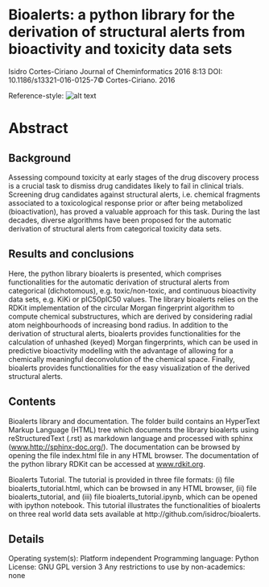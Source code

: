 Bioalerts: a python library for the derivation of structural alerts from bioactivity and toxicity data sets
=========

Isidro Cortes-Ciriano
Journal of Cheminformatics 2016 8:13
DOI: 10.1186/s13321-016-0125-7©  Cortes-Ciriano. 2016

Reference-style: 
![alt text][logo]

[logo]: https://github.com/isidroc/bioalerts/blob/master/scheme.svg "Bioalerts scheme"

Abstract
=========
Background
------
Assessing compound toxicity at early stages of the drug discovery process is a crucial task to dismiss drug candidates likely to fail in clinical trials. Screening drug candidates against structural alerts, i.e. chemical fragments associated to a toxicological response prior or after being metabolized (bioactivation), has proved a valuable approach for this task. During the last decades, diverse algorithms have been proposed for the automatic derivation of structural alerts from categorical toxicity data sets.

Results and conclusions
------
Here, the python library bioalerts is presented, which comprises functionalities for the automatic derivation of structural alerts from categorical (dichotomous), e.g. toxic/non-toxic, and continuous bioactivity data sets, e.g. KiKi or pIC50pIC50 values. The library bioalerts relies on the RDKit implementation of the circular Morgan fingerprint algorithm to compute chemical substructures, which are derived by considering radial atom neighbourhoods of increasing bond radius. In addition to the derivation of structural alerts, bioalerts provides functionalities for the calculation of unhashed (keyed) Morgan fingerprints, which can be used in predictive bioactivity modelling with the advantage of allowing for a chemically meaningful deconvolution of the chemical space. Finally, bioalerts provides functionalities for the easy visualization of the derived structural alerts.

Contents
------
Bioalerts library and documentation. The folder build contains an HyperText Markup Language (HTML) tree which documents the library bioalerts using reStructuredText (.rst) as markdown language and processed with sphinx (www.http://sphinx-doc.org/). The documentation can be browsed by opening the file index.html file in any HTML browser. The documentation of the python library RDKit can be accessed at www.rdkit.org.

 Bioalerts Tutorial. The tutorial is provided in three file formats: (i) file bioalerts_tutorial.html, which can be browsed in any HTML browser, (ii) file bioalerts_tutorial, and (iii) file bioalerts_tutorial.ipynb, which can be opened with ipython notebook. This tutorial illustrates the functionalities of bioalerts on three real world data sets available at http://​github.​com/​isidroc/​bioalerts.

Details
------
Operating system(s): Platform independent
Programming language: Python
License: GNU GPL version 3
Any restrictions to use by non-academics: none
